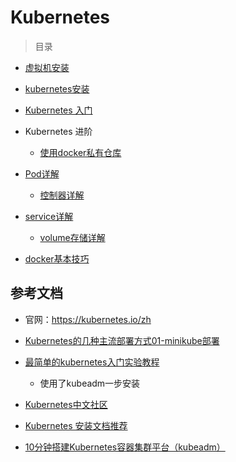 # Kubernetes



> 目录

* [虚拟机安装](virtualbox.md)

* [kubernetes安装](kubernetes-kubeadm.md)

* [Kubernetes 入门](kubernetes-quict-start.md)

* Kubernetes 进阶

  * [使用docker私有仓库](https://segmentfault.com/a/1190000015108428)
* [Pod详解](kubernetes-detail-pod.md)
  * [控制器详解](kubernetes-detail-controller.md)
* [service详解](kubernetes-detail-service.md)
  * [volume存储详解](kubernetes-detail-volume.md)

* [docker基本技巧](docker-menu.md)

  



## 参考文档

* 官网：https://kubernetes.io/zh

* [Kubernetes的几种主流部署方式01-minikube部署](https://segmentfault.com/a/1190000018607114)
* [最简单的kubernetes入门实验教程](https://www.jianshu.com/p/f4c2104ba90a)
  * 使用了kubeadm一步安装
* [Kubernetes中文社区](http://docs.kubernetes.org.cn/)
* [Kubernetes 安装文档推荐](https://www.kubernetes.org.cn/5650.html)
* [10分钟搭建Kubernetes容器集群平台（kubeadm）](https://blog.51cto.com/lizhenliang/2296100?tdsourcetag=s_pcqq_aiomsg)

